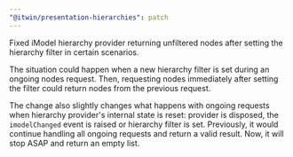 ```yaml
---
"@itwin/presentation-hierarchies": patch
---
```


Fixed iModel hierarchy provider returning unfiltered nodes after setting the hierarchy filter in certain scenarios.

The situation could happen when a new hierarchy filter is set during an ongoing nodes request. Then, requesting nodes immediately after setting the filter could return nodes from the previous request.

The change also slightly changes what happens with ongoing requests when hierarchy provider's internal state is reset: provider is disposed, the `imodelChanged` event is raised or hierarchy filter is set. Previously, it would continue handling all ongoing requests and return a valid result. Now, it will stop ASAP and return an empty list.
